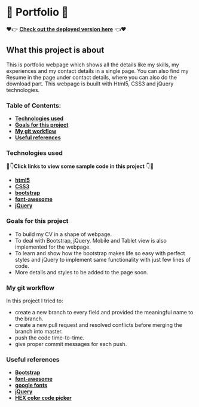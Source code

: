 # :woman: Portfolio :woman:

:heart::point_right: **[Check out the deployed version here](https://samuru-portfolio.netlify.com/)** :point_left::heart:

## What this project is about

This is portfolio webpage which shows all the details like my skills, my experiences and my contact details in a single page. You can also find my Resume in the page under contact details, where you can also do the download part. This webpage is buuilt with Html5, CSS3 and jQuery technologies.

### Table of Contents:

* **[Technologies used](https://github.com/amuru0S/My-Portfolio#technologies-used)**
* **[Goals for this project](https://github.com/amuru0S/My-Portfolio#goals-for-this-project)**
* **[My git workflow](https://github.com/amuru0S/My-Portfolio#my-git-workflow)**
* **[Useful references](https://github.com/amuru0S/My-Portfolio#useful-references)**

### Technologies used

:eyes::point_down:**Click links to view some sample code in this project** :point_down::eyes:

* **[html5](https://github.com/amuru0S/My-Portfolio/blob/master/index.html)**
* **[CSS3](https://github.com/amuru0S/My-Portfolio/blob/master/index.html)**
* **[bootstrap](https://github.com/amuru0S/My-Portfolio/blob/master/index.html)**
* **[font-awesome](https://github.com/amuru0S/My-Portfolio/blob/master/index.html)**
* **[jQuery](https://github.com/amuru0S/My-Portfolio/blob/master/navbarToggler.js)**

### Goals for this project

* To build my CV in a shape of webpage.
* To deal with Bootstrap, jQuery. Mobile and Tablet view is also implemented for the webpage.
* To learn and show how the bootstrap makes life so easy with perfect styles and jQuery to      implement same functionality with just few lines of code.
* More details and styles to be added to the page soon.

### My git workflow

In this project I tried to:

* create a new branch to every field and provided the meaningful name to the branch.
* create a new pull request and resolved conflicts before merging the branch into master.
* push the code time-to-time.
* give proper commit messages for each push.

### Useful references

* **[Bootstrap](https://getbootstrap.com/docs/4.3/getting-started/introduction/)**
* **[font-awesome](https://fontawesome.com/icons?d=gallery)**
* **[google fonts](https://fonts.google.com/)**
* **[jQuery](https://jqueryui.com/)**
* **[HEX color code picker](https://flatuicolors.com/)**
